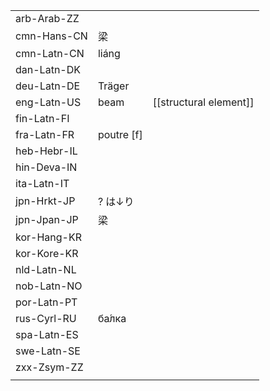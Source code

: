 | | | |
|-|-|-|
| arb-Arab-ZZ |  |  |
| cmn-Hans-CN | 梁 |  |
| cmn-Latn-CN | liáng |  |
| dan-Latn-DK |  |  |
| deu-Latn-DE | Träger |  |
| eng-Latn-US | beam | [[structural element]] |
| fin-Latn-FI |  |  |
| fra-Latn-FR | poutre [f] |  |
| heb-Hebr-IL |  |  |
| hin-Deva-IN |  |  |
| ita-Latn-IT |  |  |
| jpn-Hrkt-JP | ? は↓り |  |
| jpn-Jpan-JP | 梁 |  |
| kor-Hang-KR |  |  |
| kor-Kore-KR |  |  |
| nld-Latn-NL |  |  |
| nob-Latn-NO |  |  |
| por-Latn-PT |  |  |
| rus-Cyrl-RU | ба́лка |  |
| spa-Latn-ES |  |  |
| swe-Latn-SE |  |  |
| zxx-Zsym-ZZ |  |  |
|  |  |  |
